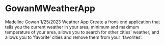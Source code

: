 # GowanMWeatherApp
Madeline Gowan
1/25/2023
Weather App
Create a front-end application that tells you the current weather in your area, minimum and maximum temperature of your area, allows you to search for other cities' weather, and allows you to 'favorite' cities and remove them from your 'favorites'.
